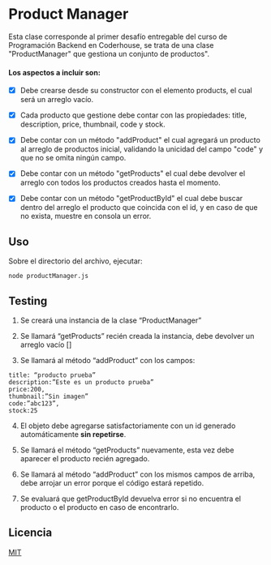 # Product Manager

Esta clase corresponde al primer desafío entregable del curso de Programación Backend en Coderhouse, se trata de una clase "ProductManager" que gestiona un conjunto de productos".

#### Los aspectos a incluir son:

- [x] Debe crearse desde su constructor con el elemento products, el cual será un arreglo vacío.

- [x] Cada producto que gestione debe contar con las propiedades: title, description, price, thumbnail, code y stock.

- [x] Debe contar con un método "addProduct" el cual agregará un producto al arreglo de productos inicial, validando la unicidad del campo "code" y que no se omita ningún campo.

- [x] Debe contar con un método "getProducts" el cual debe devolver el arreglo con todos los productos creados hasta el momento.

- [x] Debe contar con un método "getProductById" el cual debe buscar dentro del arreglo el producto que coincida con el id, y en caso de que no exista, muestre en consola un error.

## Uso
Sobre el directorio del archivo, ejecutar:
```
node productManager.js
```

## Testing

1. Se creará una instancia de la clase “ProductManager”

2. Se llamará “getProducts” recién creada la instancia, debe devolver un arreglo vacío []

3. Se llamará al método “addProduct” con los campos:
```
title: “producto prueba”
description:”Este es un producto prueba”
price:200,
thumbnail:”Sin imagen”
code:”abc123”,
stock:25
```

4. El objeto debe agregarse satisfactoriamente con un id generado automáticamente **sin repetirse**.

5. Se llamará el método “getProducts” nuevamente, esta vez debe aparecer el producto recién agregado.

6. Se llamará al método “addProduct” con los mismos campos de arriba, debe arrojar un error porque el código estará repetido.

7. Se evaluará que getProductById devuelva error si no encuentra el producto o el producto en caso de encontrarlo.


## Licencia

[MIT](https://choosealicense.com/licenses/mit/)
